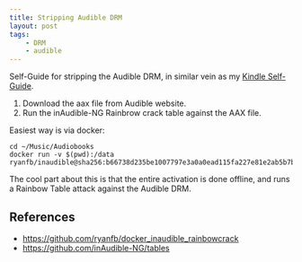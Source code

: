 ```yaml
---
title: Stripping Audible DRM
layout: post
tags:
    - DRM
    - audible
---
```


Self-Guide for stripping the Audible DRM, in similar vein as my [Kindle Self-Guide](/blog/2019/03/26/kindle-self-guide/).

1. Download the aax file from Audible website.
2. Run the inAudible-NG Rainbrow crack table against the AAX file.

Easiest way is via docker:

```
cd ~/Music/Audiobooks
docker run -v $(pwd):/data ryanfb/inaudible@sha256:b66738d235be1007797e3a0a0ead115fa227e81e2ab5b7befb97d43f7712fac5
```

The cool part about this is that the entire activation is done offline, and runs a Rainbow Table attack against the Audible DRM.

## References

-   <https://github.com/ryanfb/docker_inaudible_rainbowcrack>
-   <https://github.com/inAudible-NG/tables>
